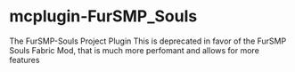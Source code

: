 # mcplugin-FurSMP_Souls
 The FurSMP-Souls Project Plugin
 This is deprecated in favor of the FurSMP Souls Fabric Mod, that is much more perfomant and allows for more features
